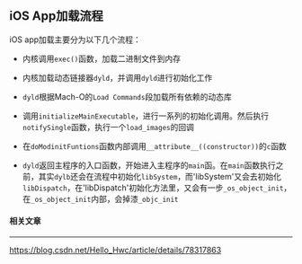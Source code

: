 ## iOS  App加载流程

iOS app加载主要分为以下几个流程：

- 内核调用`exec()`函数，加载二进制文件到内存

- 内核加载动态链接器`dyld`，并调用`dyld`进行初始化工作

- `dyld`根据Mach-O的`Load Commands`段加载所有依赖的动态库

- 调用`initializeMainExecutable`，进行一系列的初始化调用。然后执行`notifySingle`函数，执行一个`load_images`的回调

- 在`doModinitFuntions`函数内部调用`__attribute__((constructor))`的`c`函数

- `dyld`返回主程序的入口函数，开始进入主程序的`main`函。在`main`函数执行之前，其实`dylb`还会在流程中初始化`libSystem`，而'libSystem'又会去初始化`libDispatch`，在'libDispatch'初始化方法里，又会有一步`_os_object_init`，在`_os_object_init`内部，会掉漆`_objc_init`

  

#### 相关文章

-----

https://blog.csdn.net/Hello_Hwc/article/details/78317863

